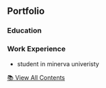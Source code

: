 ## Portfolio

### Education

### Work Experience
- student in minerva univeristy 

[📚 View All Contents](/contents/)
